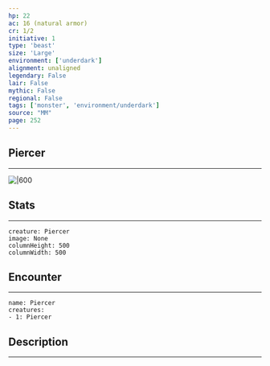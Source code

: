 ```yaml
---
hp: 22
ac: 16 (natural armor)
cr: 1/2
initiative: 1
type: 'beast'    
size: 'Large'
environment: ['underdark']
alignment: unaligned
legendary: False
lair: False
mythic: False
regional: False
tags: ['monster', 'environment/underdark']
source: "MM"
page: 252
---
```


## Piercer
---

![|600](D:/Program%20Files/5e.tools/img/bestiary/MM/Piercer.jpg)

## Stats
---

```statblock
creature: Piercer
image: None
columnHeight: 500
columnWidth: 500
```

## Encounter
---

```encounter-table
name: Piercer
creatures:
- 1: Piercer
```

## Description
---




